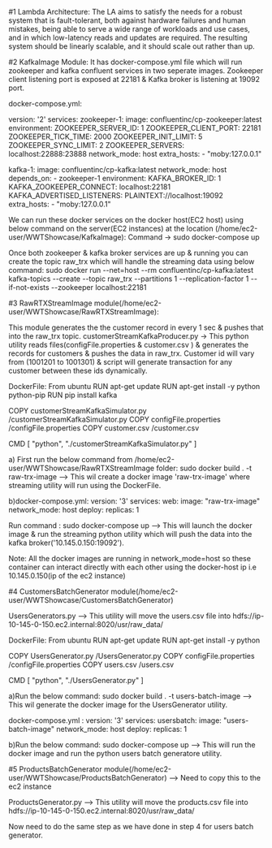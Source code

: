 #1
Lambda Architecture:
The LA aims to satisfy the needs for a robust system that is fault-tolerant, both against hardware failures and human mistakes, being able to serve a wide range of workloads and use cases, and in which low-latency reads and updates are required. The resulting system should be linearly scalable, and it should scale out rather than up.

#2
KafkaImage Module:
It has docker-compose.yml file which will run zookeeper and kafka confluent services in two seperate images.
Zookeeper client listening port is exposed at 22181 & Kafka broker is listening at 19092 port.

docker-compose.yml:

version: '2'
services:
  zookeeper-1:
    image: confluentinc/cp-zookeeper:latest
    environment:
      ZOOKEEPER_SERVER_ID: 1
      ZOOKEEPER_CLIENT_PORT: 22181
      ZOOKEEPER_TICK_TIME: 2000
      ZOOKEEPER_INIT_LIMIT: 5
      ZOOKEEPER_SYNC_LIMIT: 2
      ZOOKEEPER_SERVERS: localhost:22888:23888
    network_mode: host
    extra_hosts:
      - "moby:127.0.0.1"

  kafka-1:
    image: confluentinc/cp-kafka:latest
    network_mode: host
    depends_on:
      - zookeeper-1
    environment:
      KAFKA_BROKER_ID: 1
      KAFKA_ZOOKEEPER_CONNECT: localhost:22181
      KAFKA_ADVERTISED_LISTENERS: PLAINTEXT://localhost:19092
    extra_hosts:
      - "moby:127.0.0.1"
	  
We can run these docker services on the docker host(EC2 host) using below command on the server(EC2 instances) at the location (/home/ec2-user/WWTShowcase/KafkaImage):
Command -> 	sudo docker-compose up

Once both zookeeper & kafka broker services are up & running you can create the topic raw_trx which will handle the streaming data using below command:
sudo docker run --net=host --rm confluentinc/cp-kafka:latest kafka-topics --create --topic raw_trx --partitions 1 --replication-factor 1 --if-not-exists --zookeeper localhost:22181

#3
RawRTXStreamImage module(/home/ec2-user/WWTShowcase/RawRTXStreamImage):

This module generates the the customer record in every 1 sec & pushes that into the raw_trx topic.
customerStreamKafkaProducer.py -> This python utility reads files(configFile.properties & customer.csv ) & generates the records for customers & pushes the data in raw_trx.
Customer id will vary from (1001201 to 1001301) & script will generate transaction for any customer between these ids dynamically.

DockerFile:
From ubuntu
RUN apt-get update
RUN apt-get install -y python python-pip
RUN pip install kafka

COPY customerStreamKafkaSimulator.py /customerStreamKafkaSimulator.py
COPY configFile.properties /configFile.properties
COPY customer.csv /customer.csv

CMD [ "python", "./customerStreamKafkaSimulator.py" ]

a) First run the below command from /home/ec2-user/WWTShowcase/RawRTXStreamImage folder:
sudo docker build . -t raw-trx-image  --> This wil create a docker image 'raw-trx-image' where streaming utility will run using the DockerFile.

b)docker-compose.yml:
version: '3'
services:
  web:
    image: "raw-trx-image"
    network_mode: host
    deploy:
         replicas: 1

		 
Run command :
sudo docker-compose up  --> This will launch the docker image & run the streaming python utility which will push the data into the kafka broker('10.145.0.150:19092').

Note: All the docker images are running in network_mode=host so these container can interact directly with each other using the docker-host ip i.e 10.145.0.150(ip of the ec2 instance)

#4
CustomersBatchGenerator module(/home/ec2-user/WWTShowcase/CustomersBatchGenerator)

UsersGenerators.py  --> This utility will move the users.csv file into  hdfs://ip-10-145-0-150.ec2.internal:8020/usr/raw_data/


DockerFile:
From ubuntu
RUN apt-get update
RUN apt-get install -y python

COPY UsersGenerator.py /UsersGenerator.py
COPY configFile.properties /configFile.properties
COPY users.csv /users.csv

CMD [ "python", "./UsersGenerator.py" ]

a)Run the below command:
sudo docker build . -t users-batch-image  --> This wil generate the docker image for the UsersGenerator utility.

docker-compose.yml :
version: '3'
services:
  usersbatch:
    image: "users-batch-image"
    network_mode: host
    deploy:
         replicas: 1
		 

b)Run the below command:
sudo docker-compose up   --> This will run the docker image and run the python users batch generatore utility.


#5
ProductsBatchGenerator module(/home/ec2-user/WWTShowcase/ProductsBatchGenerator) --> Need to copy this to the ec2 instance

ProductsGenerator.py  --> This utility will move the products.csv file into  hdfs://ip-10-145-0-150.ec2.internal:8020/usr/raw_data/


Now need to do the same step as we have done in step 4 for users batch generator.

